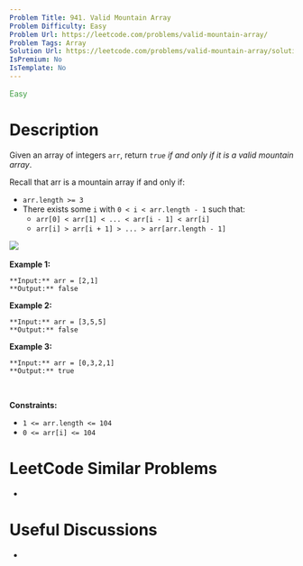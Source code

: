 ```yaml
---
Problem Title: 941. Valid Mountain Array
Problem Difficulty: Easy
Problem Url: https://leetcode.com/problems/valid-mountain-array/
Problem Tags: Array
Solution Url: https://leetcode.com/problems/valid-mountain-array/solution/
IsPremium: No
IsTemplate: No
---
```


<span style="color: rgb(67, 160, 71);">Easy</span>

# Description

Given an array of integers `arr`, return *`true` if and only if it is a valid mountain array*.


Recall that arr is a mountain array if and only if:


* `arr.length >= 3`
* There exists some `i` with `0 < i < arr.length - 1` such that:
	+ `arr[0] < arr[1] < ... < arr[i - 1] < arr[i]` 
	+ `arr[i] > arr[i + 1] > ... > arr[arr.length - 1]`


![](https://assets.leetcode.com/uploads/2019/10/20/hint_valid_mountain_array.png)
 


**Example 1:**



```
**Input:** arr = [2,1]
**Output:** false

```
**Example 2:**



```
**Input:** arr = [3,5,5]
**Output:** false

```
**Example 3:**



```
**Input:** arr = [0,3,2,1]
**Output:** true

```

 


**Constraints:**


* `1 <= arr.length <= 104`
* `0 <= arr[i] <= 104`




# LeetCode Similar Problems

- []()

# Useful Discussions

- []()
